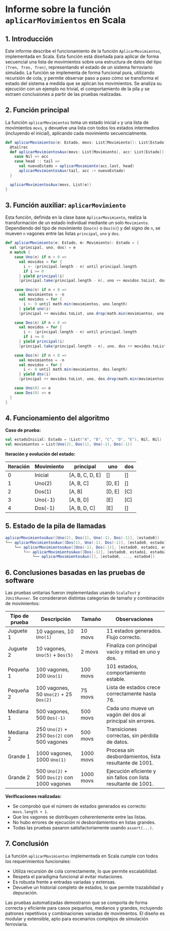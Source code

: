 # Informe sobre la función `aplicarMovimientos` en Scala

## 1. Introducción

Este informe describe el funcionamiento de la función `AplicarMovimientos`, implementada en Scala. Esta función está diseñada para aplicar de forma secuencial una lista de movimientos sobre una estructura de datos del tipo `(Tren, Tren, Tren)`, representando el estado de un sistema ferroviario simulado. La función se implementa de forma funcional pura, utilizando recursión de cola, y permite observar paso a paso cómo se transforma el estado del sistema a medida que se aplican los movimientos. Se analiza su ejecución con un ejemplo no trivial, el comportamiento de la pila y se extraen conclusiones a partir de las pruebas realizadas.

## 2. Función principal

La función `aplicarMovimientos` toma un estado inicial `e` y una lista de movimientos `movs`, y devuelve una lista con todos los estados intermedios (incluyendo el inicial), aplicando cada movimiento secuencialmente.

```scala
def aplicarMovimientos(e: Estado, movs: List[Movimiento]): List[Estado] = {
  @tailrec
  def aplicarMovimientosAux(movs: List[Movimiento], acc: List[Estado]): List[Estado] = movs match {
    case Nil => acc
    case head :: tail =>
      val nuevoEstado = aplicarMovimiento(acc.last, head)
      aplicarMovimientosAux(tail, acc :+ nuevoEstado)
  }

  aplicarMovimientosAux(movs, List(e))
}
```

## 3. Función auxiliar: `aplicarMovimiento`

Esta función, definida en la clase base `AplicarMovimiento`, realiza la transformación de un estado individual mediante un solo `Movimiento`. Dependiendo del tipo de movimiento (`Uno(n)` o `Dos(n)`) y del signo de `n`, se mueven `n` vagones entre las listas `principal`, `uno` y `dos`.

```scala
def aplicarMovimiento(e: Estado, m: Movimiento): Estado = {
  val (principal, uno, dos) = e
  m match {
    case Uno(n) if n > 0 =>
      val movidos = for {
        i <- (principal.length - n) until principal.length
        if i >= 0
      } yield principal(i)
      (principal.take(principal.length - n), uno ++ movidos.toList, dos)

    case Uno(n) if n < 0 =>
      val movimientos = -n
      val movidos = for {
        i <- 0 until math.min(movimientos, uno.length)
      } yield uno(i)
      (principal ++ movidos.toList, uno.drop(math.min(movimientos, uno.length)), dos)

    case Dos(n) if n > 0 =>
      val movidos = for {
        i <- (principal.length - n) until principal.length
        if i >= 0
      } yield principal(i)
      (principal.take(principal.length - n), uno, dos ++ movidos.toList)

    case Dos(n) if n < 0 =>
      val movimientos = -n
      val movidos = for {
        i <- 0 until math.min(movimientos, dos.length)
      } yield dos(i)
      (principal ++ movidos.toList, uno, dos.drop(math.min(movimientos, dos.length)))

    case Uno(0) => e
    case Dos(0) => e
  }
}
```

## 4. Funcionamiento del algoritmo

**Caso de prueba:**

```scala
val estadoInicial: Estado = (List("A", "B", "C", "D", "E"), Nil, Nil)
val movimientos = List(Uno(2), Dos(1), Uno(-1), Dos(-1))
```

**Iteración y evolución del estado:**

| Iteración | Movimiento   | principal      | uno         | dos         |
|-----------|--------------|----------------|-------------|-------------|
| 0         | Inicial      | [A, B, C, D, E] | []          | []          |
| 1         | Uno(2)       | [A, B, C]       | [D, E]      | []          |
| 2         | Dos(1)       | [A, B]          | [D, E]      | [C]         |
| 3         | Uno(-1)      | [A, B, D]       | [E]         | [C]         |
| 4         | Dos(-1)      | [A, B, D, C]    | [E]         | []          |

## 5. Estado de la pila de llamadas

```scala
aplicarMovimientosAux([Uno(2), Dos(1), Uno(-1), Dos(-1)], [estado0])
└── aplicarMovimientosAux([Dos(1), Uno(-1), Dos(-1)], [estado0, estado1])
    └── aplicarMovimientosAux([Uno(-1), Dos(-1)], [estado0, estado1, estado2])
        └── aplicarMovimientosAux([Dos(-1)], [estado0, estado1, estado2, estado3])
            └── aplicarMovimientosAux([], [estado0, ..., estado4])
```

## 6. Conclusiones basadas en las pruebas de software

Las pruebas unitarias fueron implementadas usando `ScalaTest` y `JUnitRunner`. Se consideraron distintas categorías de tamaño y combinación de movimientos:

| Tipo de prueba | Descripción                                                  | Tamaño     | Observaciones                                                  |
|----------------|--------------------------------------------------------------|------------|----------------------------------------------------------------|
| Juguete 1      | 10 vagones, 10 `Uno(1)`                                      | 10 movs    | 11 estados generados. Flujo correcto.                         |
| Juguete 2      | 10 vagones, `Uno(5)` + `Dos(5)`                              | 2 movs     | Finaliza con principal vacío y mitad en uno y dos.            |
| Pequeña 1      | 100 vagones, 100 `Uno(1)`                                    | 100 movs   | 101 estados, comportamiento estable.                          |
| Pequeña 2      | 100 vagones, 50 `Uno(2)` + 25 `Dos(2)`                       | 75 movs    | Lista de estados crece correctamente hasta 76.                |
| Mediana 1      | 500 vagones, 500 `Dos(-1)`                                   | 500 movs   | Cada uno mueve un vagón del dos al principal sin errores.     |
| Mediana 2      | 250 `Uno(2)` + 250 `Dos(2)` con 500 vagones                  | 500 movs   | Transiciones correctas, sin pérdida de datos.                 |
| Grande 1       | 1000 vagones, 1000 `Uno(1)`                                  | 1000 movs  | Procesa sin desbordamientos, lista resultante de 1001.        |
| Grande 2       | 500 `Uno(2)` + 500 `Dos(2)` con 1000 vagones                 | 1000 movs  | Ejecución eficiente y sin fallos con lista resultante de 1001.|

**Verificaciones realizadas:**

- Se comprobó que el número de estados generados es correcto: `movs.length + 1`.
- Que los vagones se distribuyen coherentemente entre las listas.
- No hubo errores de ejecución ni desbordamientos en listas grandes.
- Todas las pruebas pasaron satisfactoriamente usando `assert(...)`.

## 7. Conclusión

La función `aplicarMovimientos` implementada en Scala cumple con todos los requerimientos funcionales:

- Utiliza recursión de cola correctamente, lo que permite escalabilidad.
- Respeta el paradigma funcional al evitar mutaciones.
- Es robusta frente a entradas variadas y extensas.
- Devuelve un historial completo de estados, lo que permite trazabilidad y depuración.

Las pruebas automatizadas demostraron que se comporta de forma correcta y eficiente para casos pequeños, medianos y grandes, incluyendo patrones repetitivos y combinaciones variadas de movimientos. El diseño es modular y extensible, apto para escenarios complejos de simulación ferroviaria.